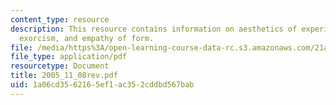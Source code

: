```yaml
---
content_type: resource
description: This resource contains information on aesthetics of experience, ritual
  exorcism, and empathy of form.
file: /media/https%3A/open-learning-course-data-rc.s3.amazonaws.com/21a-260-culture-embodiment-and-the-senses-fall-2005/1a06cd3562165ef1ac352cddbd567bab_2005_11_08rev.pdf
file_type: application/pdf
resourcetype: Document
title: 2005_11_08rev.pdf
uid: 1a06cd35-6216-5ef1-ac35-2cddbd567bab
---
```

